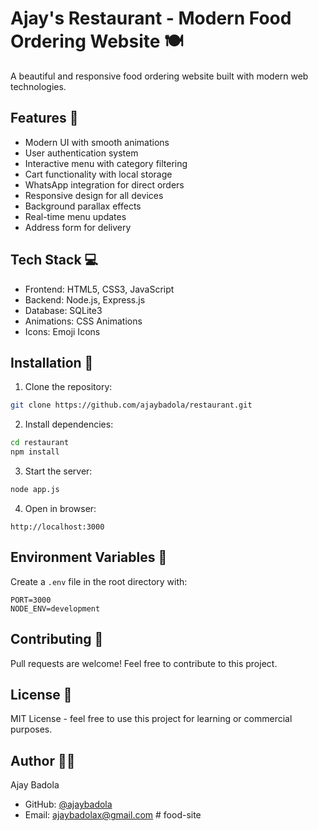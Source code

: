 # Ajay's Restaurant - Modern Food Ordering Website 🍽️

A beautiful and responsive food ordering website built with modern web technologies.

## Features 🌟

- Modern UI with smooth animations
- User authentication system
- Interactive menu with category filtering
- Cart functionality with local storage
- WhatsApp integration for direct orders
- Responsive design for all devices
- Background parallax effects
- Real-time menu updates
- Address form for delivery

## Tech Stack 💻

- Frontend: HTML5, CSS3, JavaScript
- Backend: Node.js, Express.js
- Database: SQLite3
- Animations: CSS Animations
- Icons: Emoji Icons

## Installation 🚀

1. Clone the repository:
```bash
git clone https://github.com/ajaybadola/restaurant.git
```

2. Install dependencies:
```bash
cd restaurant
npm install
```

3. Start the server:
```bash
node app.js
```

4. Open in browser:
```
http://localhost:3000
```

## Environment Variables 🔑

Create a `.env` file in the root directory with:
```
PORT=3000
NODE_ENV=development
```

## Contributing 🤝

Pull requests are welcome! Feel free to contribute to this project.

## License 📝

MIT License - feel free to use this project for learning or commercial purposes.

## Author 👨‍💻

Ajay Badola
- GitHub: [@ajaybadola](https://github.com/ajaybadola)
- Email: ajaybadolax@gmail.com
#   f o o d - s i t e  
 
